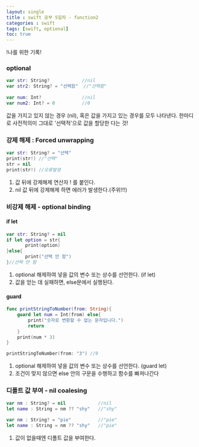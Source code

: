 ```yaml
---
layout: single
title : swift 공부 5일차 - function2
categories : swift
tags: [swift, optional]
toc: true
---
```


!나를 위한 기록!

### optional

```swift
var str: String?            //nil
var str2: String? = "선택함"  //"선택함"
    
var num: Int?               //nil
var num2: Int? = 0          //0
```
값을 가지고 있지 않는 경우 (nil), 혹은 값을 가지고 있는 경우를 모두 나타낸다.
한마디로 사전적의미 그대로 '선택적'으로 값을 할당한 다는 것!

### 강제 해제 : Forced unwrapping
```swift
var str: String? = "선택"
print(str!) //"선택"
str = nil
print(str!) //오류발생
```
1. 값 뒤에 강제해제 연산자 ! 를 붙인다.
2. nil 값 뒤에 강제해제 하면 에러가 발생한다.(주위!!!)

### 비강제 해제 - optional binding
#### if let  
```swift
var str: String? = nil
if let option = str{
       print(option)  
}else{
       print("선택 안 함")
}//선택 안 함
```
1. optional 해제하여 넣을 값의 변수 또는 상수를 선언한다. (if let)
2. 값을 얻는 데 실패하면, else문에서 실행된다.

#### guard
```swift
func printStringToNumber(from: String){
    guard let num = Int(from) else{
        print("숫자로 변환할 수 없는 문자입니다.")
        return
    }
    print(num * 3)
}

printStringToNumber(from: "3") //9
```
1. optional 해제하여 넣을 값의 변수 또는 상수를 선언한다. (guard let)
2. 조건이 맞지 않으면 else 안의 구문을 수행하고 함수를 빠져나간다

### 디폴트 값 부여 - nil coalesing
```swift
var nm : String? = nil            //nil
let name : String = nm ?? "shy"   //"shy"

var nm : String? = "pie"          //"pie"
let name : String = nm ?? "shy"   //"pie"
```
1. 값이 없을때엔 디폴트 값을 부여한다.


 
